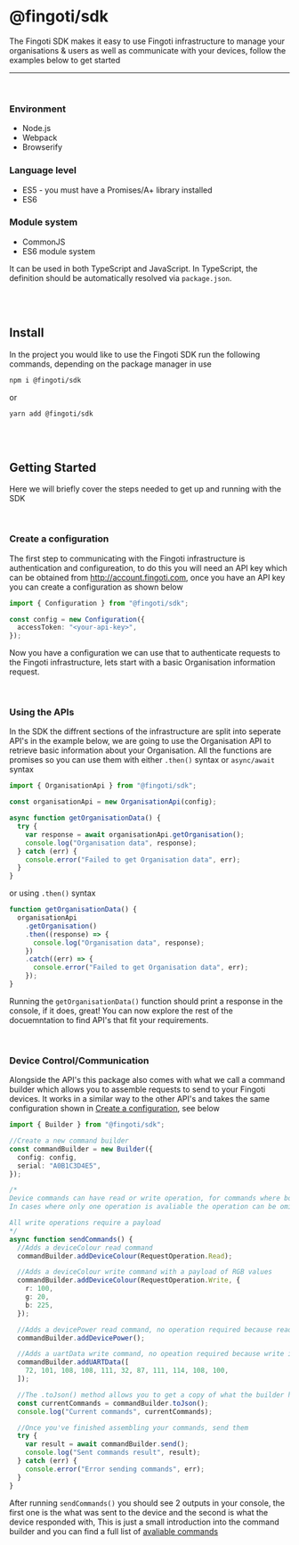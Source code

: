 

# @fingoti/sdk

The Fingoti SDK makes it easy to use Fingoti infrastructure to manage your organisations & users as well as communicate with your devices, follow the examples below to get started

---

<br>

### Environment

- Node.js
- Webpack
- Browserify

### Language level

- ES5 - you must have a Promises/A+ library installed
- ES6

### Module system

- CommonJS
- ES6 module system

It can be used in both TypeScript and JavaScript. In TypeScript, the definition should be automatically resolved via `package.json`.

<br>
<br>

## Install

In the project you would like to use the Fingoti SDK run the following commands, depending on the package manager in use

```bash
npm i @fingoti/sdk
```

or

```
yarn add @fingoti/sdk
```

<br>
<br>

## Getting Started

Here we will briefly cover the steps needed to get up and running with the SDK

<br>

### Create a configuration

The first step to communicating with the Fingoti infrastructure is authentication and configureation, to do this you will need an API key which can be obtained from http://account.fingoti.com, once you have an API key you can create a configuration as shown below

```typescript
import { Configuration } from "@fingoti/sdk";

const config = new Configuration({
  accessToken: "<your-api-key>",
});
```

Now you have a configuration we can use that to authenticate requests to the Fingoti infrastructure, lets start with a basic Organisation information request.

<br>

### Using the APIs

In the SDK the diffrent sections of the infrastructure are split into seperate API's in the example below, we are going to use the Organisation API to retrieve basic information about your Organisation. All the functions are promises so you can use them with either `.then()` syntax or `async/await` syntax

```typescript
import { OrganisationApi } from "@fingoti/sdk";

const organisationApi = new OrganisationApi(config);

async function getOrganisationData() {
  try {
    var response = await organisationApi.getOrganisation();
    console.log("Organisation data", response);
  } catch (err) {
    console.error("Failed to get Organisation data", err);
  }
}
```
or using `.then()` syntax
```typescript
function getOrganisationData() {
  organisationApi
    .getOrganisation()
    .then((response) => {
      console.log("Organisation data", response);
    })
    .catch((err) => {
      console.error("Failed to get Organisation data", err);
    });
}
```

Running the `getOrganisationData()` function should print a response in the console, if it does, great! You can now explore the rest of the docuemntation to find API's that fit your requirements.

<br>

### Device Control/Communication

Alongside the API's this package also comes with what we call a command builder which allows you to assemble requests to send to your Fingoti devices. It works in a similar way to the other API's and takes the same configuration shown in [Create a configuration](#create-a-configuration), see below

```typescript
import { Builder } from "@fingoti/sdk";

//Create a new command builder
const commandBuilder = new Builder({
  config: config,
  serial: "A0B1C3D4E5",
});

/*
Device commands can have read or write operation, for commands where both is avaliable you must specify which operation you would like to perform. 
In cases where only one operation is avaliable the operation can be omitted.

All write operations require a payload
*/
async function sendCommands() {
  //Adds a deviceColour read command
  commandBuilder.addDeviceColour(RequestOperation.Read);

  //Adds a deviceColour write command with a payload of RGB values
  commandBuilder.addDeviceColour(RequestOperation.Write, {
    r: 100,
    g: 20,
    b: 225,
  });

  //Adds a devicePower read command, no operation required because read is the only possible operation
  commandBuilder.addDevicePower();

  //Adds a uartData write command, no opeation required because write is the only possible opeartion
  commandBuilder.addUARTData([
    72, 101, 108, 108, 111, 32, 87, 111, 114, 108, 100,
  ]);

  //The .toJson() method allows you to get a copy of what the builder has assembled in the background, this is useful for debugging
  const currentCommands = commandBuilder.toJson();
  console.log("Current commands", currentCommands);

  //Once you've finished assembling your commands, send them
  try {
    var result = await commandBuilder.send();
    console.log("Sent commands result", result);
  } catch (err) {
    console.error("Error sending commands", err);
  }
}
```
After running `sendCommands()` you should see 2 outputs in your console, the first one is the what was sent to the device and the second is what the device responded with, This is just a small introduction into the command builder and you can find a full list of [avaliable commands](https://developer.fingoti.com/hardware/protocol)